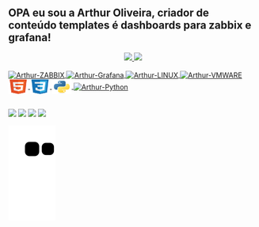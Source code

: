 ## OPA eu sou a Arthur Oliveira, criador de conteúdo templates é dashboards para zabbix e grafana!
<div align="center">
  <a href="https://github.com/ispprovision">
  <img height="180em" src="https://github-readme-stats.vercel.app/api?username=ispprovision&show_icons=true&theme=dracula&include_all_commits=true&count_private=true"/>
  <img height="180em" src="https://github-readme-stats.vercel.app/api/top-langs/?username=ispprovision&layout=compact&langs_count=7&theme=dracula"/>
</div>
<div style="display: inline_block"><br>
  <img align="center" alt="Arthur-ZABBIX" height="" width="" src="https://www.vectorlogo.zone/logos/zabbix/zabbix-ar21.svg">
  <img align="center" alt="Arthur-Grafana" height="" width="" src="https://www.vectorlogo.zone/logos/grafana/grafana-ar21.svg">
  <img align="center" alt="Arthur-LINUX" height="" width="" src="https://www.vectorlogo.zone/logos/linux/linux-ar21.svg">
  <img align="center" alt="Arthur-VMWARE" height="" width="70" src="https://upload.wikimedia.org/wikipedia/commons/1/11/VMware_logo.svg">
  <img align="center" alt="Arthur-HTML" height="30" width="40" src="https://raw.githubusercontent.com/devicons/devicon/master/icons/html5/html5-original.svg">
  <img align="center" alt="Arthur-CSS" height="30" width="40" src="https://raw.githubusercontent.com/devicons/devicon/master/icons/css3/css3-original.svg">
  <img align="center" alt="Arthur-Python" height="30" width="40" src="https://raw.githubusercontent.com/devicons/devicon/master/icons/python/python-original.svg">
  <img align="center" alt="Arthur-Python" height="50" width="70" src="https://www.vectorlogo.zone/logos/mysql/mysql-ar21.svg">
  </div>
  
  ##
 
<div> 
  <a href="https://www.youtube.com/ispprovision" target="_blank"><img src="https://img.shields.io/badge/YouTube-FF0000?style=for-the-badge&logo=youtube&logoColor=white" target="_blank"></a>
  <a href="https://www.instagram.com/a021oliver/" target="_blank"><img src="https://img.shields.io/badge/-Instagram-%23E4405F?style=for-the-badge&logo=instagram&logoColor=white" target="_blank"></a>
  <a href = "arthuurdesign7@gmail.com"><img src="https://img.shields.io/badge/-Gmail-%23333?style=for-the-badge&logo=gmail&logoColor=white" target="_blank"></a>
  <a href="https://www.linkedin.com/in/arthuurdesign/" target="_blank"><img src="https://img.shields.io/badge/-LinkedIn-%230077B5?style=for-the-badge&logo=linkedin&logoColor=white" target="_blank"></a> 
  
  
  
 
  ![Snake animation](https://github.com/rafaballerini/rafaballerini/blob/output/github-contribution-grid-snake.svg)
 
</div>
